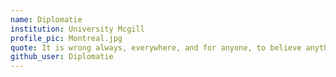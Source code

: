 ```yaml
---
name: Diplomatie
institution: University Mcgill
profile_pic: Montreal.jpg
quote: It is wrong always, everywhere, and for anyone, to believe anything upon insufficient evidence.
github_user: Diplomatie
---
```

